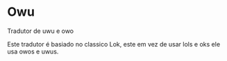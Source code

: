 # Owu
Tradutor de uwu e owo

Este tradutor é basiado no classico Lok, este em vez de usar lols e oks ele usa owos e uwus.
